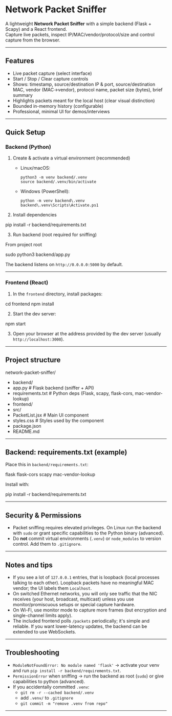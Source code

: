 # Network Packet Sniffer

A lightweight **Network Packet Sniffer** with a simple backend (Flask + Scapy) and a React frontend.  
Capture live packets, inspect IP/MAC/vendor/protocol/size and control capture from the browser.

---

## Features

- Live packet capture (select interface)
- Start / Stop / Clear capture controls
- Shows: timestamp, source/destination IP & port, source/destination MAC, vendor (MAC→vendor), protocol name, packet size (bytes), brief summary
- Highlights packets meant for the local host (clear visual distinction)
- Bounded in-memory history (configurable)
- Professional, minimal UI for demos/interviews

---

## Quick Setup

### Backend (Python)

1. Create & activate a virtual environment (recommended)
   - Linux/macOS:
     ```
     python3 -m venv backend/.venv
     source backend/.venv/bin/activate
     ```
   - Windows (PowerShell):
     ```
     python -m venv backend\.venv
     backend\.venv\Scripts\Activate.ps1
     ```

2. Install dependencies

pip install -r backend/requirements.txt


3. Run backend (root required for sniffing)

From project root

sudo python3 backend/app.py

The backend listens on `http://0.0.0.0:5000` by default.

---

### Frontend (React)

1. In the `frontend` directory, install packages:

cd frontend
npm install


2. Start the dev server:

npm start


3. Open your browser at the address provided by the dev server (usually `http://localhost:3000`).

---

## Project structure

network-packet-sniffer/
- backend/
- app.py               # Flask backend (sniffer + API)
- requirements.txt     # Python deps (Flask, scapy, flask-cors, mac-vendor-lookup)
- frontend/
- src/
 - PacketList.jsx     # Main UI component
 - styles.css         # Styles used by the component
- package.json
- README.md

---

## Backend: requirements.txt (example)

Place this in `backend/requirements.txt`:

flask
flask-cors
scapy
mac-vendor-lookup


Install with:

pip install -r backend/requirements.txt


---

## Security & Permissions

- Packet sniffing requires elevated privileges. On Linux run the backend with `sudo` or grant specific capabilities to the Python binary (advanced).
- Do **not** commit virtual environments (`.venv`) or `node_modules` to version control. Add them to `.gitignore`.

---

## Notes and tips

- If you see a lot of `127.0.0.1` entries, that is loopback (local processes talking to each other). Loopback packets have no meaningful MAC vendor; the UI labels them `Localhost`.
- On switched Ethernet networks, you will only see traffic that the NIC receives (your host, broadcast, multicast) unless you use monitor/promiscuous setups or special capture hardware.
- On Wi-Fi, use monitor mode to capture more frames (but encryption and single-channel limits apply).
- The included frontend polls `/packets` periodically; it's simple and reliable. If you want lower-latency updates, the backend can be extended to use WebSockets.

---

## Troubleshooting

- `ModuleNotFoundError: No module named 'flask'` → activate your venv and run `pip install -r backend/requirements.txt`.
- `PermissionError` when sniffing → run the backend as root (`sudo`) or give capabilities to python (advanced).
- If you accidentally committed `.venv`:
  - `git rm -r --cached backend/.venv`
  - add `.venv/` to `.gitignore`
  - `git commit -m "remove .venv from repo"`

---

